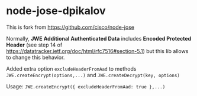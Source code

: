 # node-jose-dpikalov #

This is fork from https://github.com/cisco/node-jose

Normally, **JWE Additional Authenticated Data** includes **Encoded Protected Header** (see step 14 of https://datatracker.ietf.org/doc/html/rfc7516#section-5.1)
but this lib allows to change this behavior.

Added extra option ```excludeHeaderFromAad``` to methods ```JWE.createEncrypt(options,...)``` and ```JWE.createDecrypt(key, options)```

Usage: ```JWE.createEncrypt({ excludeHeaderFromAad: true },...)```
